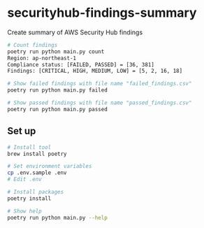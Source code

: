 # securityhub-findings-summary
Create summary of AWS Security Hub findings

```sh
# Count findings
poetry run python main.py count
Region: ap-northeast-1
Compliance status: [FAILED, PASSED] = [36, 381]
Findings: [CRITICAL, HIGH, MEDIUM, LOW] = [5, 2, 16, 18]

# Show failed findings with file name "failed_findings.csv"
poetry run python main.py failed

# Show passed findings with file name "passed_findings.csv"
poetry run python main.py passed
```


## Set up
```sh
# Install tool
brew install poetry

# Set environment variables
cp .env.sample .env
# Edit .env

# Install packages
poetry install

# Show help
poetry run python main.py --help
```
